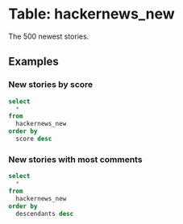 # Table: hackernews_new

The 500 newest stories.

## Examples

### New stories by score

```sql
select
  *
from
  hackernews_new
order by
  score desc
```

### New stories with most comments

```sql
select
  *
from
  hackernews_new
order by
  descendants desc
```

